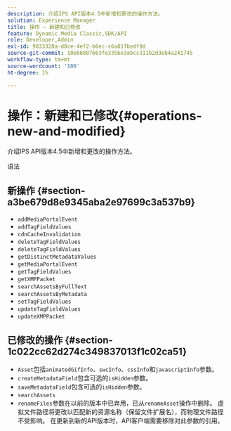 ```yaml
---
description: 介绍IPS API版本4.5中新增和更改的操作方法。
solution: Experience Manager
title: 操作 — 新建和已修改
feature: Dynamic Media Classic,SDK/API
role: Developer,Admin
exl-id: 9033328a-d0ce-4ef2-b6ec-c6a81fbedf9d
source-git-commit: 10eb6887663fe335be3abcc311b2d3eb4a241745
workflow-type: tm+mt
source-wordcount: '100'
ht-degree: 1%

---
```


# 操作：新建和已修改{#operations-new-and-modified}

介绍IPS API版本4.5中新增和更改的操作方法。

语法

## 新操作 {#section-a3be679d8e9345aba2e97699c3a537b9}

* `addMediaPortalEvent`
* `addTagFieldValues`
* `cdnCacheInvalidation`
* `deleteTagFieldValues`
* `deleteTagFieldValues`
* `getDistinctMetadataValues`
* `getMediaPortalEvent`
* `getTagFieldValues`
* `getXMPPacket`
* `searchAssetsByFullText`
* `searchAssetsByMetadata`
* `setTagFieldValues`
* `updateTagFieldValues`
* `updateXMPPacket`

## 已修改的操作 {#section-1c022cc62d274c349837013f1c02ca51}

* `Asset`包括`animatedGifInfo`、`swcInfo`、`cssInfo`和`javascriptInfo`参数。
* `createMetadataField`包含可选的`isHidden`参数。
* `saveMetadataField`包含可选的`isHidden`参数。
* `searchAssets`
* `renameFiles`参数在以前的版本中已弃用，已从`renameAsset`操作中删除。 虚拟文件路径将更改以匹配新的资源名称（保留文件扩展名），而物理文件路径不受影响。 在更新到新的API版本时，API客户端需要移除对此参数的引用。
